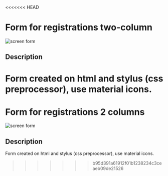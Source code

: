 <<<<<<< HEAD
# Form for registrations two-column

![screen form](https://psv4.userapi.com/c834600/u383500266/docs/d13/6e3a32cde63e/form.png?extra=RFgKYRqV3YnBu1vxPjt6VjZrpvZmPFLoPE5aTVqJOAemfqQS_oGl_VaakV8kjiZfOoXVrz56FxzdMB7iyoSNyOiRDABzJ3eLHRMgimomnVc_bkEC-5p6G58qq_13q3vUv5-zoZ-HHaU9jw "two-column form")

## Description

Form created on html and stylus (css preprocessor), use material icons.
=======
# Form for registrations 2 columns

![screen form](_templates/frontend/reg-form/form.png "2 columns form")

## Description

Form created on html and stylus (css preprocessor), use material icons.
>>>>>>> b95d391a61912f01b1238234c3ceaeb09de21526
